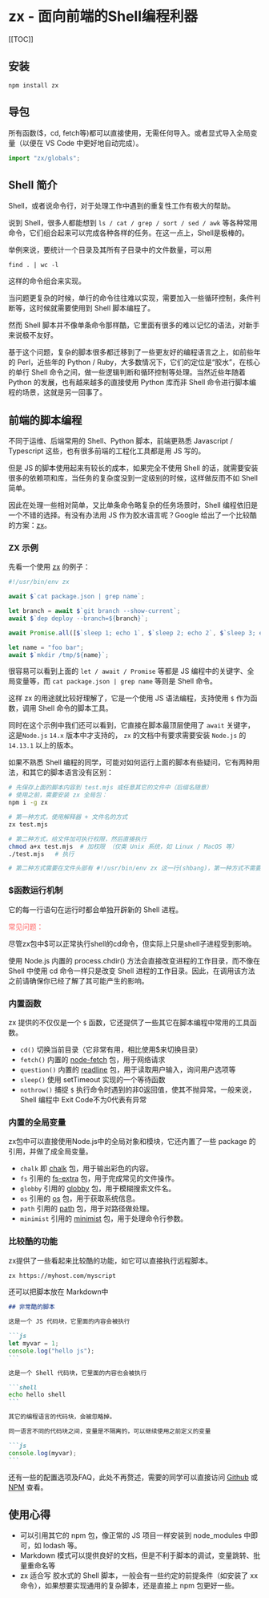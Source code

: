 # zx - 面向前端的Shell编程利器

[[TOC]]

## 安装

```shell
npm install zx
```

## 导包

所有函数($，cd, fetch等)都可以直接使用，无需任何导入。或者显式导入全局变量（以便在 VS Code 中更好地自动完成）。

```js
import "zx/globals";
```

## Shell 简介

Shell，或者说命令行，对于处理工作中遇到的重复性工作有极大的帮助。

说到 Shell，很多人都能想到 `ls / cat / grep / sort / sed / awk` 等各种常用命令，它们组合起来可以完成各种各样的任务。在这一点上，Shell是极棒的。

举例来说，要统计一个目录及其所有子目录中的文件数量，可以用

```shell
find . | wc -l
```

这样的命令组合来实现。

当问题更复杂的时候，单行的命令往往难以实现，需要加入一些循环控制，条件判断等，这时候就需要使用到 Shell 脚本编程了。

然而 Shell 脚本并不像单条命令那样酷，它里面有很多的难以记忆的语法，对新手来说极不友好。

基于这个问题，复杂的脚本很多都迁移到了一些更友好的编程语言之上，如前些年的 Perl，近些年的 Python / Ruby，大多数情况下，它们的定位是“胶水”，在核心的单行 Shell 命令之间，做一些逻辑判断和循环控制等处理。当然近些年随着 Python 的发展，也有越来越多的直接使用 Python 库而非 Shell 命令进行脚本编程的场景，这就是另一回事了。

## 前端的脚本编程

不同于运维、后端常用的 Shell、Python 脚本，前端更熟悉 Javascript / Typescript 这些，也有很多前端的工程化工具都是用 JS 写的。

但是 JS 的脚本使用起来有较长的成本，如果完全不使用 Shell 的话，就需要安装很多的依赖项和库，当任务的复杂度没到一定级别的时候，这样做反而不如 Shell 简单。

因此在处理一些相对简单，又比单条命令略复杂的任务场景时，Shell 编程依旧是一个不错的选择。有没有办法用 JS 作为胶水语言呢？Google 给出了一个比较酷的方案：[zx](https://github.com/google/zx)。

### ZX 示例

先看一个使用 [zx](https://github.com/google/zx) 的例子：

```js
#!/usr/bin/env zx

await $`cat package.json | grep name`;

let branch = await $`git branch --show-current`;
await $`dep deploy --branch=${branch}`;

await Promise.all([$`sleep 1; echo 1`, $`sleep 2; echo 2`, $`sleep 3; echo 3`]);

let name = "foo bar";
await $`mkdir /tmp/${name}`;
```

很容易可以看到上面的 `let / await / Promise` 等都是 JS 编程中的关键字、全局变量等，而 `cat package.json | grep name` 等则是 Shell 命令。

这样 zx 的用途就比较好理解了，它是一个使用 JS 语法编程，支持使用 `$` 作为函数，调用 Shell 命令的脚本工具。

同时在这个示例中我们还可以看到，它直接在脚本最顶层使用了 `await` 关键字，这是`Node.js` `14.x` 版本中才支持的， `zx` 的文档中有要求需要安装 `Node.js` 的 `14.13.1` 以上的版本。

如果不熟悉 Shell 编程的同学，可能对如何运行上面的脚本有些疑问，它有两种用法，和其它的脚本语言没有区别：

```bash
# 先保存上面的脚本内容到 test.mjs 或任意其它的文件中（后缀名随意）
# 使用之前，需要安装 zx 全局包：
npm i -g zx

# 第一种方式，使用解释器 + 文件名的方式
zx test.mjs

# 第二种方式，给文件加可执行权限，然后直接执行
chmod a+x test.mjs  # 加权限 （仅类 Unix 系统，如 Linux / MacOS 等）
./test.mjs   # 执行

# 第二种方式需要在文件头部有 #!/usr/bin/env zx 这一行(shbang)，第一种方式不需要
```

### $函数运行机制

它的每一行语句在运行时都会单独开辟新的 Shell 进程。

<font color="#FF6666">常见问题：</font>

尽管zx包中$可以正常执行shell的cd命令，但实际上只是shell子进程受到影响。

使用 Node.js 内置的 process.chdir() 方法会直接改变进程的工作目录，而不像在 Shell 中使用 cd 命令一样只是改变 Shell 进程的工作目录。因此，在调用该方法之前请确保你已经了解了其可能产生的影响。

### 内置函数

zx 提供的不仅仅是一个 `$` 函数，它还提供了一些其它在脚本编程中常用的工具函数。

- `cd()` 切换当前目录（它非常有用，相比使用$来切换目录）
- `fetch()` 内置的 [node-fetch](https://www.npmjs.com/package/node-fetch) 包，用于网络请求
- `question()` 内置的 [readline](https://nodejs.org/api/readline.html) 包，用于读取用户输入，询问用户选项等
- `sleep()` 使用 setTimeout 实现的一个等待函数
- `nothrow()` 捕捉 `$` 执行命令时遇到的非0返回值，使其不抛异常。一般来说，Shell 编程中 Exit Code不为0代表有异常

### 内置的全局变量

zx包中可以直接使用Node.js中的全局对象和模块，它还内置了一些 package 的引用，并做了成全局变量。

- `chalk` 即 [chalk](https://www.npmjs.com/package/chalk) 包，用于输出彩色的内容。
- `fs` 引用的 [fs-extra](https://www.npmjs.com/package/fs-extra) 包，用于完成常见的文件操作。
- `globby` 引用的 [globby](https://github.com/sindresorhus/globby) 包，用于模糊搜索文件名。
- `os` 引用的 [os](https://nodejs.org/api/os.html) 包，用于获取系统信息。
- `path` 引用的 [path](https://nodejs.org/api/path.html) 包，用于对路径做处理。
- `minimist` 引用的 [minimist](https://www.npmjs.com/package/minimist) 包，用于处理命令行参数。

### 比较酷的功能

zx提供了一些看起来比较酷的功能，如它可以直接执行远程脚本。

```bash
zx https://myhost.com/myscript
```

还可以把脚本放在 Markdown中

````markdown
## 非常酷的脚本

这是一个 JS 代码块，它里面的内容会被执行

```js
let myvar = 1;
console.log("hello js");
```

这是一个 Shell 代码块，它里面的内容也会被执行

```shell
echo hello shell
```

其它的编程语言的代码块，会被忽略掉。

同一语言不同的代码块之间，变量是不隔离的，可以继续使用之前定义的变量

```js
console.log(myvar);
```
````

还有一些的配置选项及FAQ，此处不再赘述，需要的同学可以直接访问 [Github](https://github.com/google/zx) 或 [NPM](https://www.npmjs.com/package/zx) 查看。

## 使用心得

- 可以引用其它的 npm 包，像正常的 JS 项目一样安装到 node_modules 中即可，如 lodash 等。
- Markdown 模式可以提供良好的文档，但是不利于脚本的调试，变量跳转、批量重命名等
- zx 适合写 胶水式的 Shell 脚本，一般会有一些约定的前提条件（如安装了 xx 命令），如果想要实现通用的复杂脚本，还是直接上 npm 包更好一些。
